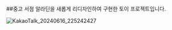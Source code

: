 ##중고 서점 알라딘을 새롭게 리디자인하여 구현한 토이 프로젝트입니다.

![KakaoTalk_20240616_225242427](https://github.com/YoungseoChoi23/PALADIN/assets/134666006/d48883a4-586d-4216-a9ba-fe2005a00b01)

